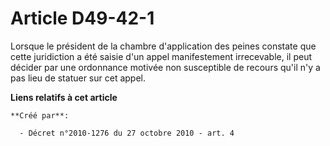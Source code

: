 # Article D49-42-1

Lorsque le président de la chambre d'application des peines constate que cette juridiction a été saisie d'un appel
manifestement irrecevable, il peut décider par une ordonnance motivée non susceptible de recours qu'il n'y a pas lieu de
statuer sur cet appel.

**Liens relatifs à cet article**

	**Créé par**:

	  - Décret n°2010-1276 du 27 octobre 2010 - art. 4
